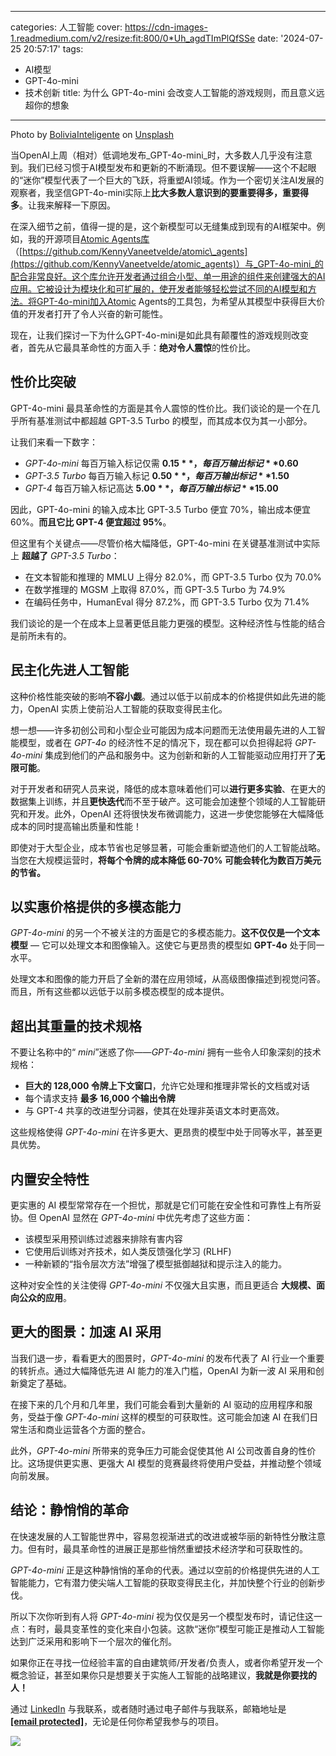 
---
categories: 人工智能
cover: https://cdn-images-1.readmedium.com/v2/resize:fit:800/0*Uh_agdTImPlQfSSe
date: '2024-07-25 20:57:17'
tags:
  - AI模型
  - GPT-4o-mini
  - 技术创新
title: 为什么 GPT-4o-mini 会改变人工智能的游戏规则，而且意义远超你的想象

---
Photo by [BoliviaInteligente](https://unsplash.com/@boliviainteligente?utm_source=medium&utm_medium=referral) on [Unsplash](https://unsplash.com?utm_source=medium&utm_medium=referral)

当OpenAI上周（相对）低调地发布_GPT-4o-mini_时，大多数人几乎没有注意到。我们已经习惯于AI模型发布和更新的不断涌现。但不要误解——这个不起眼的“迷你”模型代表了一个巨大的飞跃，将重塑AI领域。作为一个密切关注AI发展的观察者，我坚信GPT-4o-mini实际上**比大多数人意识到的要重要得多，重要得多**。让我来解释一下原因。

在深入细节之前，值得一提的是，这个新模型可以无缝集成到现有的AI框架中。例如，我的开源项目[Atomic Agents库](https://github.com/KennyVaneetvelde/atomic_agents)（[https://github.com/KennyVaneetvelde/atomic\_agents](https://github.com/KennyVaneetvelde/atomic_agents)）与_GPT-4o-mini_的配合非常良好。这个库允许开发者通过组合小型、单一用途的组件来创建强大的AI应用。它被设计为模块化和可扩展的，使开发者能够轻松尝试不同的AI模型和方法。将GPT-4o-mini加入Atomic Agents的工具包，为希望从其模型中获得巨大价值的开发者打开了令人兴奋的新可能性。

现在，让我们探讨一下为什么GPT-4o-mini是如此具有颠覆性的游戏规则改变者，首先从它最具革命性的方面入手：**绝对令人震惊**的性价比。

## 性价比突破

GPT-4o-mini 最具革命性的方面是其令人震惊的性价比。我们谈论的是一个在几乎所有基准测试中都超越 GPT-3.5 Turbo 的模型，而其成本仅为其一小部分。

让我们来看一下数字：

- _GPT-4o-mini_ 每百万输入标记仅需 **$0.15**，每百万输出标记 **$0.60**
- _GPT-3.5 Turbo_ 每百万输入标记 **$0.50**，每百万输出标记 **$1.50**
- _GPT-4_ 每百万输入标记高达 **$5.00**，每百万输出标记 **$15.00**

因此，GPT-4o-mini 的输入成本比 GPT-3.5 Turbo 便宜 70%，输出成本便宜 60%。**而且它比 GPT-4 便宜超过 95%**。

但这里有个关键点——尽管价格大幅降低，GPT-4o-mini 在关键基准测试中实际上 **超越了** _GPT-3.5 Turbo_：

- 在文本智能和推理的 MMLU 上得分 82.0%，而 GPT-3.5 Turbo 仅为 70.0%
- 在数学推理的 MGSM 上取得 87.0%，而 GPT-3.5 Turbo 为 74.9%
- 在编码任务中，HumanEval 得分 87.2%，而 GPT-3.5 Turbo 仅为 71.4%

我们谈论的是一个在成本上显著更低且能力更强的模型。这种经济性与性能的结合是前所未有的。

## 民主化先进人工智能

这种价格性能突破的影响**不容小觑**。通过以低于以前成本的价格提供如此先进的能力，OpenAI 实质上使前沿人工智能的获取变得民主化。

想一想——许多初创公司和小型企业可能因为成本问题而无法使用最先进的人工智能模型，或者在 _GPT-4o_ 的经济性不足的情况下，现在都可以负担得起将 _GPT-4o-mini_ 集成到他们的产品和服务中。这为创新和新的人工智能驱动应用打开了**无限可能**。

对于开发者和研究人员来说，降低的成本意味着他们可以**进行更多实验**、在更大的数据集上训练，并且**更快迭代**而不至于破产。这可能会加速整个领域的人工智能研究和开发。此外，OpenAI 还将很快发布微调能力，这进一步使您能够在大幅降低成本的同时提高输出质量和性能！

即使对于大型企业，成本节省也足够显著，可能会重新塑造他们的人工智能战略。当您在大规模运营时，**将每个令牌的成本降低 60-70% 可能会转化为数百万美元的节省。**

## 以实惠价格提供的多模态能力

_GPT-4o-mini_ 的另一个不被关注的方面是它的多模态能力。**这不仅仅是一个文本模型** — 它可以处理文本和图像输入。这使它与更昂贵的模型如 **GPT-4o** 处于同一水平。

处理文本和图像的能力开启了全新的潜在应用领域，从高级图像描述到视觉问答。而且，所有这些都以远低于以前多模态模型的成本提供。

## 超出其重量的技术规格

不要让名称中的“ _mini_”迷惑了你——_GPT-4o-mini_ 拥有一些令人印象深刻的技术规格：

- **巨大的 128,000 令牌上下文窗口**，允许它处理和推理非常长的文档或对话
- 每个请求支持 **最多 16,000 个输出令牌**
- 与 GPT-4 共享的改进型分词器，使其在处理非英语文本时更高效。

这些规格使得 _GPT-4o-mini_ 在许多更大、更昂贵的模型中处于同等水平，甚至更具优势。

## 内置安全特性

更实惠的 AI 模型常常存在一个担忧，那就是它们可能在安全性和可靠性上有所妥协。但 OpenAI 显然在 _GPT-4o-mini_ 中优先考虑了这些方面：

- 该模型采用预训练过滤器来排除有害内容
- 它使用后训练对齐技术，如人类反馈强化学习 (RLHF)
- 一种新颖的“指令层次方法”增强了模型抵御越狱和提示注入的能力。

这种对安全性的关注使得 _GPT-4o-mini_ 不仅强大且实惠，而且更适合 **大规模、面向公众的应用**。

## 更大的图景：加速 AI 采用

当我们退一步，看看更大的图景时，_GPT-4o-mini_ 的发布代表了 AI 行业一个重要的转折点。通过大幅降低先进 AI 能力的准入门槛，OpenAI 为新一波 AI 采用和创新奠定了基础。

在接下来的几个月和几年里，我们可能会看到大量新的 AI 驱动的应用程序和服务，受益于像 _GPT-4o-mini_ 这样的模型的可获取性。这可能会加速 AI 在我们日常生活和商业运营各个方面的整合。

此外，_GPT-4o-mini_ 所带来的竞争压力可能会促使其他 AI 公司改善自身的性价比。这场提供更实惠、更强大 AI 模型的竞赛最终将使用户受益，并推动整个领域向前发展。

## 结论：静悄悄的革命

在快速发展的人工智能世界中，容易忽视渐进式的改进或被华丽的新特性分散注意力。但有时，最具革命性的进展正是那些悄然重塑技术经济学和可获取性的。

_GPT-4o-mini_ 正是这种静悄悄的革命的代表。通过以空前的价格提供先进的人工智能能力，它有潜力使尖端人工智能的获取变得民主化，并加快整个行业的创新步伐。

所以下次你听到有人将 _GPT-4o-mini_ 视为仅仅是另一个模型发布时，请记住这一点：有时，最具变革性的变化来自小包装。这款“迷你”模型可能正是推动人工智能达到广泛采用和影响下一个层次的催化剂。

如果你正在寻找一位经验丰富的自由建筑师/开发者/负责人，或者你希望开发一个概念验证，甚至如果你只是想要关于实施人工智能的战略建议，**我就是你要找的人！**

通过 [LinkedIn](https://www.linkedin.com/in/kennyvaneetvelde/) 与我联系，或者随时通过电子邮件与我联系，邮箱地址是 **[\[email protected\]](https://readmedium.com/cdn-cgi/l/email-protection#4e252b20203760382f202b2b3a382b222a2b0e29232f2722602d2123)**，无论是任何你希望我参与的项目。

![](https://cdn-images-1.readmedium.com/v2/resize:fit:800/0*ClMQLc7nFN1RP-d6.png)

